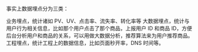 事实上数据埋点分为三类：

业务埋点，统计诸如 PV、UV、点击率、流失率、转化率等
大数据埋点，统计与用户行为相关信息，比如那个用户点击了那个商品，上报用户 ID 和商品 ID，方便后台分析用户和商品的关系，可以用做大数据分析，推荐算法来为用户推荐商品。
工程埋点，统计工程上的数据信息，比如页面秒开率，DNS 时间等。